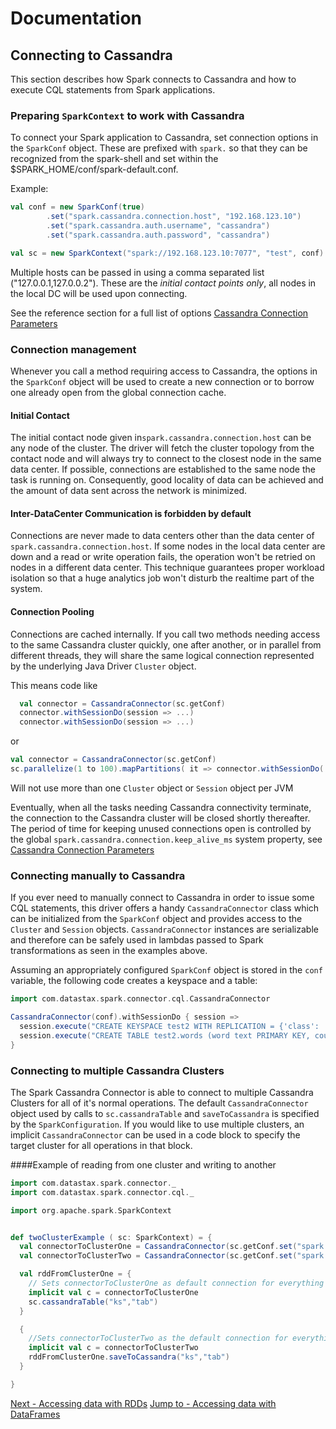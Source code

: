 # Documentation

## Connecting to Cassandra 
This section describes how Spark connects to Cassandra and 
how to execute CQL statements from Spark applications.

### Preparing `SparkContext` to work with Cassandra

To connect your Spark application to Cassandra, set connection options in the 
`SparkConf` object. These are prefixed with `spark.` so that they can be recognized
from the spark-shell and set within the $SPARK_HOME/conf/spark-default.conf.

Example:

```scala
val conf = new SparkConf(true)
        .set("spark.cassandra.connection.host", "192.168.123.10")
        .set("spark.cassandra.auth.username", "cassandra")            
        .set("spark.cassandra.auth.password", "cassandra")

val sc = new SparkContext("spark://192.168.123.10:7077", "test", conf)
```

Multiple hosts can be passed in using a comma separated list 
("127.0.0.1,127.0.0.2"). These are the *initial contact points only*, all 
nodes in the local DC will be used upon connecting. 

See the reference section for a full list of options
[Cassandra Connection Parameters](reference.md#cassandra-connection-parameters)

### Connection management

Whenever you call a method requiring access to Cassandra, the options in the `SparkConf` object will be used
to create a new connection or to borrow one already open from the global connection cache. 

#### Initial Contact

The initial contact node given in`spark.cassandra.connection.host` can 
be any node of the cluster. The driver will fetch the cluster topology 
from the contact node and will always try to connect to the closest node
in the same data center. If possible, connections are established to the 
same node the task is running on. Consequently, good locality of data 
can be achieved and the amount of data sent across the network is minimized. 

#### Inter-DataCenter Communication is forbidden by default

Connections are never made to data centers other than the data center 
of `spark.cassandra.connection.host`. If some nodes in the local data 
center are down and a read or write operation fails, the operation won't
be retried on nodes in a different data center. This technique guarantees 
proper workload isolation so that a huge analytics job won't disturb
the realtime part of the system.


#### Connection Pooling
Connections are cached internally. If you call two methods needing 
access to the same Cassandra cluster quickly, one after another, or in 
parallel from different threads, they will share the same logical connection 
represented by the underlying Java Driver `Cluster` object.  

This means code like
```scala
  val connector = CassandraConnector(sc.getConf)
  connector.withSessionDo(session => ...)
  connector.withSessionDo(session => ...)
```
or 
```scala
val connector = CassandraConnector(sc.getConf)
sc.parallelize(1 to 100).mapPartitions( it => connector.withSessionDo( session => ...))
```
Will not use more than one `Cluster` object or `Session` object per JVM

Eventually, when all the tasks needing Cassandra connectivity terminate,
the connection to the Cassandra cluster will be closed shortly thereafter. 
The period of time for keeping unused connections open is controlled by 
the global `spark.cassandra.connection.keep_alive_ms` system property, 
see [Cassandra Connection Parameters](reference.md#cassandra-connection-parameters)

### Connecting manually to Cassandra

If you ever need to manually connect to Cassandra in order to issue some CQL statements, 
this driver offers a handy `CassandraConnector` class which can be initialized 
from the `SparkConf` object and provides access to the `Cluster` and 
`Session` objects. `CassandraConnector` instances are serializable
and therefore can be safely used in lambdas passed to Spark transformations
as seen in the examples above.

Assuming an appropriately configured `SparkConf` object is stored 
in the `conf` variable, the following code creates a keyspace and a table:

```scala
import com.datastax.spark.connector.cql.CassandraConnector

CassandraConnector(conf).withSessionDo { session =>
  session.execute("CREATE KEYSPACE test2 WITH REPLICATION = {'class': 'SimpleStrategy', 'replication_factor': 1 }")
  session.execute("CREATE TABLE test2.words (word text PRIMARY KEY, count int)")
}
```

### Connecting to multiple Cassandra Clusters

The Spark Cassandra Connector is able to connect to multiple Cassandra 
Clusters for all of it's normal operations. The default `CassandraConnector` 
object used by calls to `sc.cassandraTable` and `saveToCassandra` is 
specified by the `SparkConfiguration`. If you would like to use multiple clusters,
an implicit `CassandraConnector` can be used in a code block to specify 
the target cluster for all operations in that block.

####Example of reading from one cluster and writing to another

```scala
import com.datastax.spark.connector._
import com.datastax.spark.connector.cql._

import org.apache.spark.SparkContext


def twoClusterExample ( sc: SparkContext) = {
  val connectorToClusterOne = CassandraConnector(sc.getConf.set("spark.cassandra.connection.host", "127.0.0.1"))
  val connectorToClusterTwo = CassandraConnector(sc.getConf.set("spark.cassandra.connection.host", "127.0.0.2"))

  val rddFromClusterOne = {
    // Sets connectorToClusterOne as default connection for everything in this code block
    implicit val c = connectorToClusterOne
    sc.cassandraTable("ks","tab")
  }

  {
    //Sets connectorToClusterTwo as the default connection for everything in this code block
    implicit val c = connectorToClusterTwo
    rddFromClusterOne.saveToCassandra("ks","tab")
  }

}
```

[Next - Accessing data with RDDs](2_loading.md)
[Jump to - Accessing data with DataFrames](14_data_frames.md)

